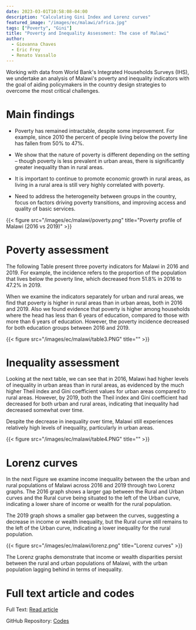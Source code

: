 ```yaml
---
date: 2023-03-01T10:58:08-04:00
description: "Calculating Gini Index and Lorenz curves"
featured_image: "/images/ec/malawi/africa.jpg"
tags: ["Poverty", "Gini"]
title: "Poverty and Inequality Assessment: The case of Malawi"
author:
  - Giovanna Chaves
  - Eric Frey
  - Renato Vassallo
---
```


Working with data from World Bank's Integrated Households Surveys (IHS), we undertake an analysis of Malawi's poverty and inequality indicators with the goal of aiding policymakers in the country design strategies to overcome the most critical challenges.

# Main findings

+ Poverty has remained intractable, despite some improvement. For example, since 2010 the percent of people living below the poverty line has fallen from 50% to 47%.

+ We show that the nature of poverty is different depending on the setting – though poverty is less prevalent in urban areas, there is significantly greater inequality than in rural areas.

+ It is important to continue to promote economic growth in rural areas, as living in a rural area is still very highly correlated with poverty.

+ Need to address the heterogeneity between groups in the country, focus on factors driving poverty transitions, and improving access and quality of basic services.

{{< figure src="/images/ec/malawi/poverty.png" title="Poverty profile of Malawi (2016 vs 2019)" >}}

# Poverty assessment

The following Table present three poverty indicators for Malawi in 2016 and 2019. For example, the incidence refers to the proportion of the population that lives below the poverty line, which decreased from 51.8% in 2016 to 47.2% in 2019.

When we examine the indicators separately for urban and rural areas, we find that poverty is higher in rural areas than in urban areas, both in 2016 and 2019. Also we found evidence that poverty is higher among households where the head has less than 6 years of education, compared to those with more than 6 years of education. However, the poverty incidence decreased for both education groups between 2016 and 2019.

{{< figure src="/images/ec/malawi/table3.PNG" title="" >}}

# Inequality assessment

Looking at the next table, we can see that in 2016, Malawi had higher levels of inequality in urban areas than in rural areas, as evidenced by the much higher Theil index and Gini coefficient values for urban areas compared to rural areas. However, by 2019, both the Theil index and Gini coefficient had decreased for both urban and rural areas, indicating that inequality had decreased somewhat over time.

Despite the decrease in inequality over time, Malawi still experiences relatively high levels of
inequality, particularly in urban areas.

{{< figure src="/images/ec/malawi/table4.PNG" title="" >}}

# Lorenz curves

In the next Figure we examine income inequality between the the urban and rural populations of Malawi across 2016 and 2019 through two Lorenz graphs. The 2016 graph shows a larger gap between the Rural and Urban curves and the Rural curve being situated to the left of the Urban curve, indicating a lower share of income or wealth for the rural population.

The 2019 graph shows a smaller gap between the curves, suggesting a decrease in income or wealth inequality, but the Rural curve still remains to the left of the Urban curve, indicating a lower inequality for the rural population.

{{< figure src="/images/ec/malawi/lorenz.png" title="Lorenz curves" >}}

The Lorenz graphs demonstrate that income or wealth disparities persist between the rural and urban populations of Malawi, with the urban population lagging behind in terms of inequality.

# Full text article and codes

Full Text: [Read article](/pdfs/malawi_analysis.pdf)

GitHub Repository: [Codes](https://github.com/RenatoVassallo/poverty_malawi.git)
